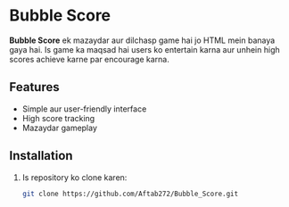# Bubble Score

**Bubble Score** ek mazaydar aur dilchasp game hai jo HTML mein banaya gaya hai. Is game ka maqsad hai users ko entertain karna aur unhein high scores achieve karne par encourage karna.

## Features

- Simple aur user-friendly interface
- High score tracking
- Mazaydar gameplay

## Installation

1. Is repository ko clone karen:
   ```bash
   git clone https://github.com/Aftab272/Bubble_Score.git
